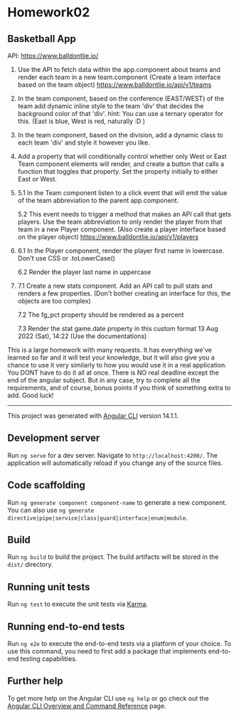 # Homework02

## Basketball App

API: https://www.balldontlie.io/

1. Use the API to fetch data within the app.component about teams and render each team in a new team.component
   (Create a team interface based on the team object)
   https://www.balldontlie.io/api/v1/teams

2. In the team component, based on the conference (EAST/WEST) of the team add dynamic inline style to the team 'div' that decides the background color of that 'div'.
   hint: You can use a ternary operator for this. (East is blue, West is red, naturally :D )

3. In the team component, based on the division, add a dynamic class to each team 'div' and style it however you like.

4. Add a property that will conditionally control whether only West or East Team component elements will render, and create a button that calls a function that toggles that property. Set the property initially to either East or West.

5. 5.1 In the Team component listen to a click event that will emit the value of the team abbreviation to the parent app.component.

   5.2 This event needs to trigger a method that makes an API call that gets players. Use the team abbreviation to only render the player from that team in a new Player component.
   (Also create a player interface based on the player object)
   https://www.balldontlie.io/api/v1/players

6. 6.1 In the Player component, render the player first name in lowercase. Don't use CSS or .toLowerCase()

   6.2 Render the player last name in uppercase

7. 7.1 Create a new stats component. Add an API call to pull stats and renders a few properties. (Don't bother creating an interface for this, the objects are too complex)

   7.2 The fg_pct property should be rendered as a percent

   7.3 Render the stat game.date property in this custom format 13 Aug 2022 (Sat), 14:22
   (Use the documentations)

This is a large homework with many requests. It has everything we've learned so far and it will test your knowledge, but it will also give you a chance to use it very similarly to how you would use it in a real application.
You DONT have to do it all at once. There is NO real deadline except the end of the angular subject.
But in any case, try to complete all the requirements, and of course, bonus points if you think of something extra to add.
Good luck!

---

This project was generated with [Angular CLI](https://github.com/angular/angular-cli) version 14.1.1.

## Development server

Run `ng serve` for a dev server. Navigate to `http://localhost:4200/`. The application will automatically reload if you change any of the source files.

## Code scaffolding

Run `ng generate component component-name` to generate a new component. You can also use `ng generate directive|pipe|service|class|guard|interface|enum|module`.

## Build

Run `ng build` to build the project. The build artifacts will be stored in the `dist/` directory.

## Running unit tests

Run `ng test` to execute the unit tests via [Karma](https://karma-runner.github.io).

## Running end-to-end tests

Run `ng e2e` to execute the end-to-end tests via a platform of your choice. To use this command, you need to first add a package that implements end-to-end testing capabilities.

## Further help

To get more help on the Angular CLI use `ng help` or go check out the [Angular CLI Overview and Command Reference](https://angular.io/cli) page.
